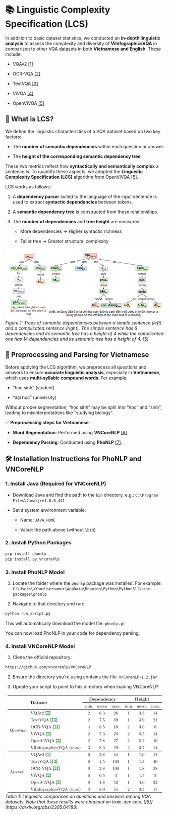 # 📚 Linguistic Complexity Specification (LCS)
In addition to basic dataset statistics, we conducted an **in-depth linguistic analysis** to assess the complexity and diversity of **ViInfographicsVQA** in comparison to other VQA datasets in both **Vietnamese and English**. These include:

+ VQAv2 [[1]](https://arxiv.org/abs/1505.00468)

+ OCR-VQA [[2]](https://anandmishra22.github.io/files/mishra-OCR-VQA.pdf)

+ TextVQA [[3]](https://arxiv.org/abs/1904.08920)

+ ViVQA [[4]](https://aclanthology.org/2021.paclic-1.72.pdf)

+ OpenViVQA [[5]](https://arxiv.org/abs/2305.04183)

## 🧠 What is LCS?

We define the linguistic characteristics of a VQA dataset based on two key factors:

+ The **number of semantic dependencies** within each question or answer.

+ The **height of the corresponding semantic dependency tree**.

These two metrics reflect how **syntactically and semantically complex** a sentence is. To quantify these aspects, we adopted the **Linguistic Complexity Specification (LCS)** algorithm from OpenViVQA [[5]](https://arxiv.org/abs/2305.04183).

LCS works as follows:

1. A **dependency parser** suited to the language of the input sentence is used to extract **syntactic dependencies** between tokens.

2. A **semantic dependency tree** is constructed from these relationships.

3. The **number of dependencies** and **tree height** are measured.

    + More dependencies → Higher syntactic richness

    + Taller tree → Greater structural complexity

<div align="center" style="text-align: center;">
    <img src="../../../assets/LCS/openViVQA.png" alt="OpenViVQA" style="margin: auto;" width="800">
</div>
<div style="text-align: left; font-style: italic;">
    Figure 1: Trees of semantic dependencies between a simple sentence (left) and a complicated sentence (right). The simple sentence has 6 dependencies and its semantic tree has a height of 4 while the complicated one has 14 dependencies and its semantic tree has a height of 4. <a href="https://arxiv.org/abs/2305.04183">[5]</a>
</div>

## 📝 Preprocessing and Parsing for Vietnamese

Before applying the LCS algorithm, we preprocess all questions and answers to ensure **accurate linguistic analysis**, especially in **Vietnamese**, which uses **multi-syllabic compound words**. For example:

+ “học sinh” (student)

+ “đại học” (university)

Without proper segmentation, “học sinh” may be split into “học” and “sinh”, leading to misinterpretations like “studying biology”.

✅ **Preprocessing steps for Vietnamese**:

+ **Word Segmentation**: Performed using **VNCoreNLP** [[6]](https://aclanthology.org/N18-5012/).

+ **Dependency Parsing**: Conducted using **PhoNLP** [[7]](https://arxiv.org/abs/2101.01476).

## 🛠 Installation Instructions for PhoNLP and VNCoreNLP

### 1. Install Java (Required for VNCoreNLP)

+ Download Java and find the path to the `bin` directory, e.g.: `C:\Program Files\Java\jre1.8.0_441`

+ Set a system environment variable:

    + Name: `JAVA_HOME`

    + Value: the path above (without `\bin`)

### 2. Install Python Packages

```bash
pip install phonlp
pip install py_vncorenlp
```

### 3. Install PhoNLP Model

1. Locate the folder where the `phonlp` package was installed. For example: `C:\Users\<YourUsername>\AppData\Roaming\Python\Python311\site-packages\phonlp`

2. Navigate to that directory and run:

```bash
python run_script.py
```

This will automatically download the model file: `phonlp.pt`

You can now load PhoNLP in your code for dependency parsing.

### 4. Install VNCoreNLP Model

1. Clone the official repository: 

```bash
https://github.com/vncorenlp/VnCoreNLP
```

2. Ensure the directory you're using contains the file: `VnCoreNLP-1.2.jar`

3. Update your script to point to this directory when loading VNCoreNLP.

<div align="center" style="text-align: left;">
    <img src="../../../assets/LCS/LCS_Table.png" alt="LCS Table" style="display: block; margin: auto;" width="800">
    <div style="font-style: italic; text-align: left;">Table 1: Linguistic comparison on questions and answers among VQA datasets. Note that these results were obtained on train-dev sets. [[5]](https://arxiv.org/abs/2305.04183)</div>
</div>